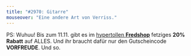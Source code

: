```yaml
---
title: "#2970: Gitarre"
mouseover: "Eine andere Art von Verriss."
---
```


PS: Wuhuu! 
Bis zum 11.11. gibt es im <a href="http://fred-o-mat.spreadshirt.de/" title="Fredshop">hypertollen <strong>Fredshop</strong></a> fetziges <strong>20% Rabatt</strong> auf ALLES.
Und ihr braucht dafür nur den Gutscheincode <strong>VORFREUDE</strong>.
Und so.


